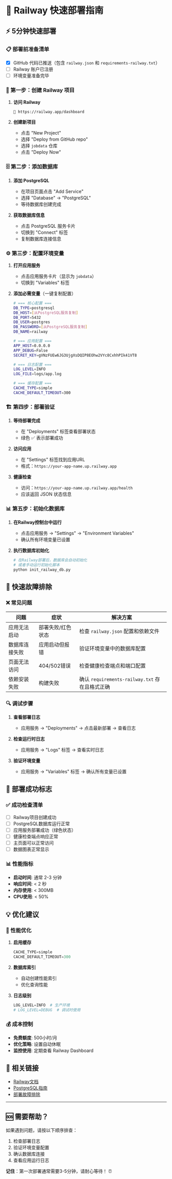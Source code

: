 # 🚂 Railway 快速部署指南

## ⚡ 5分钟快速部署

### 📋 部署前准备清单
- [x] GitHub 代码已推送（包含 `railway.json` 和 `requirements-railway.txt`）
- [ ] Railway 账户已注册
- [ ] 环境变量准备完毕

### 🚀 第一步：创建 Railway 项目

1. **访问 Railway**
   ```
   🔗 https://railway.app/dashboard
   ```

2. **创建新项目**
   - 点击 "New Project"
   - 选择 "Deploy from GitHub repo"
   - 选择 `jobdata` 仓库
   - 点击 "Deploy Now"

### 🗄️ 第二步：添加数据库

1. **添加 PostgreSQL**
   - 在项目页面点击 "Add Service"
   - 选择 "Database" → "PostgreSQL"
   - 等待数据库创建完成

2. **获取数据库信息**
   - 点击 PostgreSQL 服务卡片
   - 切换到 "Connect" 标签
   - 复制数据库连接信息

### ⚙️ 第三步：配置环境变量

1. **打开应用服务**
   - 点击应用服务卡片（显示为 `jobdata`）
   - 切换到 "Variables" 标签

2. **添加必需变量**（一键复制配置）
   ```bash
   # === 核心配置 ===
   DB_TYPE=postgresql
   DB_HOST=[从PostgreSQL服务复制]
   DB_PORT=5432
   DB_USER=postgres
   DB_PASSWORD=[从PostgreSQL服务复制]
   DB_NAME=railway
   
   # === 应用配置 ===
   APP_HOST=0.0.0.0
   APP_DEBUG=False
   SECRET_KEY=gVNzFUEw6JG3UjgXsDQIP8EOhw2VYc8CxhhPIk41VT8
   
   # === 日志配置 ===
   LOG_LEVEL=INFO
   LOG_FILE=logs/app.log
   
   # === 缓存配置 ===
   CACHE_TYPE=simple
   CACHE_DEFAULT_TIMEOUT=300
   ```

### 🏗️ 第四步：部署验证

1. **等待部署完成**
   - 在 "Deployments" 标签查看部署状态
   - 绿色 ✅ 表示部署成功

2. **访问应用**
   - 在 "Settings" 标签找到应用URL
   - 格式：`https://your-app-name.up.railway.app`

3. **健康检查**
   - 访问：`https://your-app-name.up.railway.app/health`
   - 应该返回 JSON 状态信息

### 📊 第五步：初始化数据库

1. **在Railway控制台中运行**
   - 点击应用服务 → "Settings" → "Environment Variables"
   - 确认所有环境变量已设置

2. **执行数据库初始化**
   ```bash
   # 在Railway部署后，数据库会自动初始化
   # 或者手动运行初始化脚本
   python init_railway_db.py
   ```

## 🎯 快速故障排除

### ❌ 常见问题

| 问题 | 症状 | 解决方案 |
|------|------|----------|
| 应用无法启动 | 部署失败/红色状态 | 检查 `railway.json` 配置和依赖文件 |
| 数据库连接失败 | 应用启动但报错 | 验证环境变量中的数据库配置 |
| 页面无法访问 | 404/502错误 | 检查健康检查端点和端口配置 |
| 依赖安装失败 | 构建失败 | 确认 `requirements-railway.txt` 存在且格式正确 |

### 🔍 调试步骤

1. **查看部署日志**
   - 应用服务 → "Deployments" → 点击最新部署 → 查看日志

2. **检查运行时日志**
   - 应用服务 → "Logs" 标签 → 查看实时日志

3. **验证环境变量**
   - 应用服务 → "Variables" 标签 → 确认所有变量已设置

## 🎉 部署成功标志

### ✅ 成功检查清单
- [ ] Railway项目创建成功
- [ ] PostgreSQL数据库运行正常
- [ ] 应用服务部署成功（绿色状态）
- [ ] 健康检查端点响应正常
- [ ] 主页面可以正常访问
- [ ] 数据图表正常显示

### 📊 性能指标
- **启动时间**: 通常 2-3 分钟
- **响应时间**: < 2 秒
- **内存使用**: < 300MB
- **CPU使用**: < 50%

## 💡 优化建议

### 🚀 性能优化
1. **启用缓存**
   ```python
   CACHE_TYPE=simple
   CACHE_DEFAULT_TIMEOUT=300
   ```

2. **数据库索引**
   - 自动创建性能索引
   - 优化查询性能

3. **日志级别**
   ```python
   LOG_LEVEL=INFO  # 生产环境
   # LOG_LEVEL=DEBUG  # 调试时使用
   ```

### 💰 成本控制
- **免费额度**: 500小时/月
- **优化策略**: 设置自动休眠
- **监控使用**: 定期查看 Railway Dashboard

## 🔗 相关链接

- [Railway文档](https://docs.railway.app)
- [PostgreSQL指南](https://docs.railway.app/databases/postgresql)
- [部署故障排除](https://docs.railway.app/troubleshoot/fixing-deployment-issues)

---

## 🆘 需要帮助？

如果遇到问题，请按以下顺序排查：
1. 检查部署日志
2. 验证环境变量配置
3. 确认数据库连接
4. 查看应用运行日志

**记住**：第一次部署通常需要3-5分钟，请耐心等待！ ⏰ 